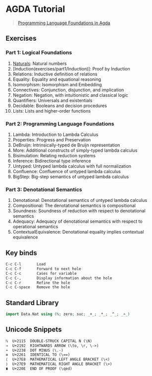 # AGDA Tutorial

> [Programming Language Foundations in Agda](https://plfa.github.io)

## Exercises

### Part 1: Logical Foundations

1. [Naturals](exercises/part1/Naturals): Natural numbers
1. [Induction(exercises/part1/Induction)]: Proof by Induction
1. Relations: Inductive definition of relations
1. Equality: Equality and equational reasoning
1. Isomorphism: Isomorphism and Embedding
1. Connectives: Conjunction, disjunction, and implication
1. Negation: Negation, with intuitionistic and classical logic
1. Quantifiers: Universals and existentials
1. Decidable: Booleans and decision procedures
1. Lists: Lists and higher-order functions

### Part 2: Programming Language Foundations

1. Lambda: Introduction to Lambda Calculus
1. Properties: Progress and Preservation
1. DeBruijn: Intrinsically-typed de Bruijn representation
1. More: Additional constructs of simply-typed lambda calculus
1. Bisimulation: Relating reduction systems
1. Inference: Bidirectional type inference
1. Untyped: Untyped lambda calculus with full normalization
1. Confluence: Confluence of untyped lambda calculus
1. BigStep: Big-step semantics of untyped lambda calculus

### Part 3: Denotational Semantics

1. Denotational: Denotational semantics of untyped lambda calculus
1. Compositional: The denotational semantics is compositional
1. Soundness: Soundness of reduction with respect to denotational semantics
1. Adequacy: Adequacy of denotational semantics with respect to operational semantics
1. ContextualEquivalence: Denotational equality implies contextual equivalence

## Key binds

```txt
C-c C-l       Load
C-c C-f       Forward to next hole
C-c C-c       Cases for variable
C-c C-,       Display information about the hole
C-c C-r       Refine the hole
C-c C-space   Remove the hole
```

## Standard Library

```agda
import Data.Nat using (ℕ; zero; suc; _+_; _*_; _^_; _∸_)
```

## Unicode Snippets

```txt
ℕ  U+2115  DOUBLE-STRUCK CAPITAL N (\N)
→  U+2192  RIGHTWARDS ARROW (\to, \r, \->)
∸  U+2238  DOT MINUS (\.-)
≡  U+2261  IDENTICAL TO (\==)
⟨  U+27E8  MATHEMATICAL LEFT ANGLE BRACKET (\<)
⟩  U+27E9  MATHEMATICAL RIGHT ANGLE BRACKET (\>)
∎  U+220E  END OF PROOF (\qed)
```
